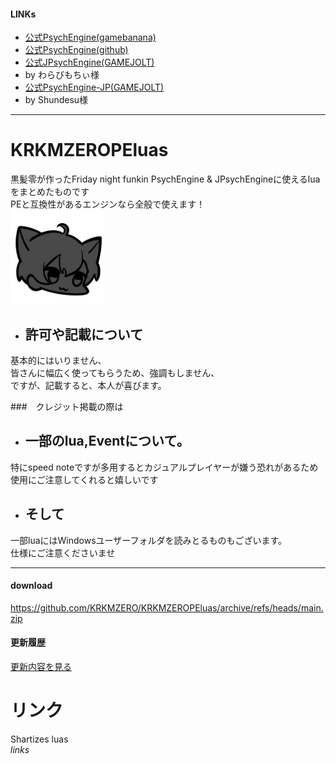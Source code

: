 #### LINKs
- [公式PsychEngine(gamebanana)](https://gamebanana.com/mods/309789)
- [公式PsychEngine(github)](https://github.com/ShadowMario/FNF-PsychEngine/releases)
- [公式JPsychEngine(GAMEJOLT)](https://gamejolt.com/games/JPsych-Engine/726750)
- by わらびもちぃ様
- [公式PsychEngine-JP(GAMEJOLT)](https://gamejolt.com/games/PsychEngine-JP/795482)  
- by Shundesu様
---
# KRKMZEROPEluas
黒髪零が作ったFriday night funkin PsychEngine & JPsychEngineに使えるluaをまとめたものです  
PEと互換性があるエンジンなら全般で使えます！  
![画像1](https://github.com/KRKMZERO/KRKMZEROPEluas/blob/main/credit%E8%A8%98%E8%BC%89%E3%81%AE%E5%A0%B4%E5%90%88%E3%81%AF%E3%81%93%E3%81%A1%E3%82%89%E3%82%92/kurokamizero.png "黒髪零")
  

* ## 許可や記載について
基本的にはいりません、  
皆さんに幅広く使ってもらうため、強調もしません、  
ですが、記載すると、本人が喜びます。  
  
###　クレジット掲載の際は
* ##  一部のlua,Eventについて。
特にspeed noteですが多用するとカジュアルプレイヤーが嫌う恐れがあるため  
使用にご注意してくれると嬉しいです  
  
* ## そして
一部luaにはWindowsユーザーフォルダを読みとるものもございます。  
仕様にご注意くださいませ  

---
#### download
https://github.com/KRKMZERO/KRKMZEROPEluas/archive/refs/heads/main.zip
#### 更新履歴
[更新内容を見る](https://github.com/KRKMZERO/KRKMZEROPEluas/discussions/categories/%E3%82%A2%E3%83%83%E3%83%97%E3%83%87%E3%83%BC%E3%83%88%E5%86%85%E5%AE%B9)  
  
# リンク
Shartizes luas  
_links_

